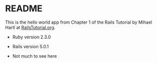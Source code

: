 # README

This is the hello world app from Chapter 1 of the Rails Tutorial by Mihael Hartl at [RailsTutorial.org](https://www.railstutorial.org/book).


* Ruby version 2.3.0

* Rails version 5.0.1

* Not much to see here
